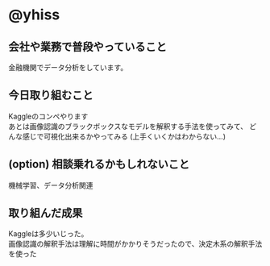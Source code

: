 # @yhiss

## 会社や業務で普段やっていること

金融機関でデータ分析をしています。  

## 今日取り組むこと

Kaggleのコンペやります  
あとは画像認識のブラックボックスなモデルを解釈する手法を使ってみて、
どんな感じで可視化出来るかやってみる
(上手くいくかはわからない...)

## (option) 相談乗れるかもしれないこと

機械学習、データ分析関連

## 取り組んだ成果

Kaggleは多少いじった。  
画像認識の解釈手法は理解に時間がかかりそうだったので、決定木系の解釈手法を使った

